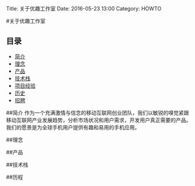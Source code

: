 Title: 关于优趣工作室
Date: 2016-05-23 13:00
Category: HOWTO

#关于优趣工作室

## 目录
 * [简介](#简介)
 * [理念](#理念)
 * [产品](#产品)
 * [技术栈](#技术栈)
 * [项目经验](#项目经验)
 * [历史](#历史)
 * [招聘](#招聘)


##简介
作为一个充满激情与信念的移动互联网创业团队，我们以敏锐的嗅觉紧跟移动互联网产业发展趋势，分析市场状况和用户需求，开发用户真正需要的产品。我们的愿景是为全球手机用户提供有趣和易用的手机应用。



##理念

##产品

##技术栈

##历程

